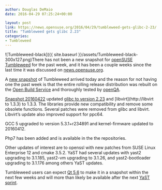 ```yaml
---
author: Douglas DeMaio
date: 2016-04-29 07:25:24+00:00

layout: post
link: https://news.opensuse.org/2016/04/29/tumbleweed-gets-glibc-2-23/
title: "Tumbleweed gets glibc 2.23"
categories:
- Tumbleweed
---
```

![Tumbleweed-black]({{ site.baseurl }}/assets/Tumbleweed-black-300x127.png)There has not been a new snapshot for [openSUSE Tumbleweed](https://en.opensuse.org/Portal:Tumbleweed) for the past week, and it has been a couple weeks since the last time it was discussed on [news.opensuse.org](https://news.opensuse.org).

A [new snapshot](https://lists.opensuse.org/opensuse-factory/2016-04/msg00555.html) of Tumbleweed arrived today and the reason for not having one the past week is that the entire rolling release distribution was rebuilt on the [Open Build Service](https://build.opensuse.org/) and thoroughly tested by [openQA](https://openqa.opensuse.org/).

[Snapshot 20160422](https://lists.opensuse.org/opensuse-factory/2016-04/msg00555.html) updated [glibc to version 2.23](https://sourceware.org/glibc/wiki/Release/2.23) and [libvirt](http://libvirt to 1.3.3) to 1.3.3. The libraries provide new compatibility and remove some obsolete functions. Several patches were removed from glibc and libvirt. Libvirt’s update also improved support for ppc64.

GCC 5 upgraded to version 5.3.1+r234891 and kernel-firmware updated to 20160412.

Php7 has been added and is available in the the repositories.

Other updates of interest are to openssl with new patches from SUSE Linux Enterprise 12 and cmake 3.5.2. YaST had several updates with yast2 upgrading to 3.1.185, yast2-vm upgrading to 3.1.26, and yast2-bootloader upgrading to 3.1.176 among others YaST updates.

Tumbleweed users can expect [Qt 5.6](https://wiki.qt.io/Qt_5.6_Release) to make it in a snapshot within the next few weeks and will more than likely be available after the next [YaST sprint](https://lizards.opensuse.org/).		
